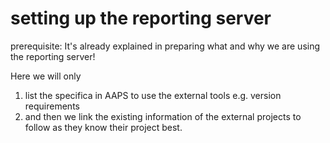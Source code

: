 # setting up the reporting server

prerequisite: It's already explained in preparing what and why we are using the reporting server!

Here we will only
1. list the specifica in AAPS to use the external tools e.g. version requirements
2. and then we link the existing information of the external projects to follow as they know their project best.